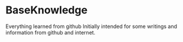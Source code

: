 # BaseKnowledge
Everything   learned from github
Initially intended for some writings and  information  from github and internet.
